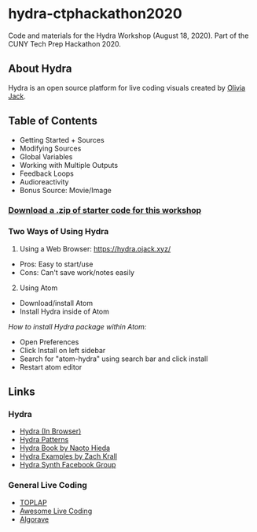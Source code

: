 # hydra-ctphackathon2020
Code and materials for the Hydra Workshop (August 18, 2020). Part of the CUNY Tech Prep Hackathon 2020.

## About Hydra
Hydra is an open source platform for live coding visuals created by [Olivia Jack](https://ojack.xyz/). 

## Table of Contents 
- Getting Started + Sources
- Modifying Sources
- Global Variables
- Working with Multiple Outputs
- Feedback Loops
- Audioreactivity
- Bonus Source: Movie/Image

### [Download a .zip of starter code for this workshop](https://drive.google.com/drive/folders/1BkOtscY3BwozzdRTPRd3h6A_LFSqXdAM?usp=sharing)

### Two Ways of Using Hydra
1. Using a Web Browser: https://hydra.ojack.xyz/
- Pros: Easy to start/use
- Cons: Can't save work/notes easily

2. Using Atom
- Download/install Atom
- Install Hydra inside of Atom

<em>How to install Hydra package within Atom:</em>
- Open Preferences
- Click Install on left sidebar
- Search for "atom-hydra" using search bar and click install
- Restart atom editor

## Links

### Hydra 
- [Hydra (In Browser)](https://hydra.ojack.xyz/)
- [Hydra Patterns](https://twitter.com/hydra_patterns)
- [Hydra Book by Naoto Hieda](https://hydra-book.naotohieda.com/#/)
- [Hydra Examples by Zach Krall](https://github.com/zachkrall/hydra-examples)
- [Hydra Synth Facebook Group](https://www.facebook.com/groups/1084288351771117/)

### General Live Coding
- [TOPLAP](https://toplap.org/)
- [Awesome Live Coding](https://github.com/toplap/awesome-livecoding)
- [Algorave](https://algorave.com/)
